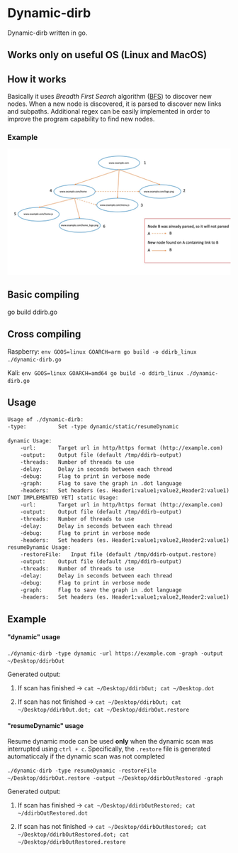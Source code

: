 # Dynamic-dirb

Dynamic-dirb written in go.

## Works only on useful OS (Linux and MacOS)

## How it works

Basically it uses *Breadth First Search* algorithm ([BFS](https://commons.wikimedia.org/wiki/File:Animated_BFS.gif)) to discover new nodes. When a new node is discovered, it is parsed to discover new links and subpaths.
Additional regex can be easily implemented in order to improve the program capability to find new nodes.

### Example

![](info/bfs.jpg)

## Basic compiling

go build ddirb.go

## Cross compiling

Raspberry: ```env GOOS=linux GOARCH=arm go build -o ddirb_linux ./dynamic-dirb.go```

Kali: ```env GOOS=linux GOARCH=amd64 go build -o ddirb_linux ./dynamic-dirb.go```

## Usage

```
Usage of ./dynamic-dirb:
-type:			Set -type dynamic/static/resumeDynamic

dynamic Usage:
	-url:		Target url in http/https format (http://example.com)
	-output:	Output file (default /tmp/ddirb-output)
	-threads:	Number of threads to use
	-delay:		Delay in seconds between each thread
	-debug:		Flag to print in verbose mode
	-graph:		Flag to save the graph in .dot language
	-headers:	Set headers (es. Header1:value1;value2,Header2:value1)
[NOT IMPLEMENTED YET] static Usage:
	-url:		Target url in http/https format (http://example.com)
	-output:	Output file (default /tmp/ddirb-output)
	-threads:	Number of threads to use
	-delay:		Delay in seconds between each thread
	-debug:		Flag to print in verbose mode
	-headers:	Set headers (es. Header1:value1;value2,Header2:value1)
resumeDynamic Usage:
	-restoreFile:	Input file (default /tmp/ddirb-output.restore)
	-output:	Output file (default /tmp/ddirb-output)
	-threads:	Number of threads to use
	-delay:		Delay in seconds between each thread
	-debug:		Flag to print in verbose mode
	-graph:		Flag to save the graph in .dot language
	-headers:	Set headers (es. Header1:value1;value2,Header2:value1)
```

## Example

#### "dynamic" usage

```./dynamic-dirb -type dynamic -url https://example.com -graph -output ~/Desktop/ddirbOut```

Generated output:
1. If scan has finished &rarr; ```cat ~/Desktop/ddirbOut; cat ~/Desktop.dot```

2. If scan has not finished &rarr; ```cat ~/Desktop/ddirbOut; cat ~/Desktop/ddirbOut.dot; cat ~/Desktop/ddirbOut.restore```

#### "resumeDynamic" usage
Resume dynamic mode can be used **only** when the dynamic scan was interrupted using ```ctrl + c```. Specifically, the ```.restore``` file is generated automaticcaly if the dynamic scan was not completed

```./dynamic-dirb -type resumeDynamic -restoreFile ~/Desktop/ddirbOut.restore -output ~/Desktop/ddirbOutRestored -graph```

Generated output:
1. If scan has finished &rarr; ```cat ~/Desktop/ddirbOutRestored; cat ~/ddirbOutRestored.dot```

2. If scan has not finished &rarr; ```cat ~/Desktop/ddirbOutRestored; cat ~/Desktop/ddirbOutRestored.dot; cat ~/Desktop/ddirbOutRestored.restore```
